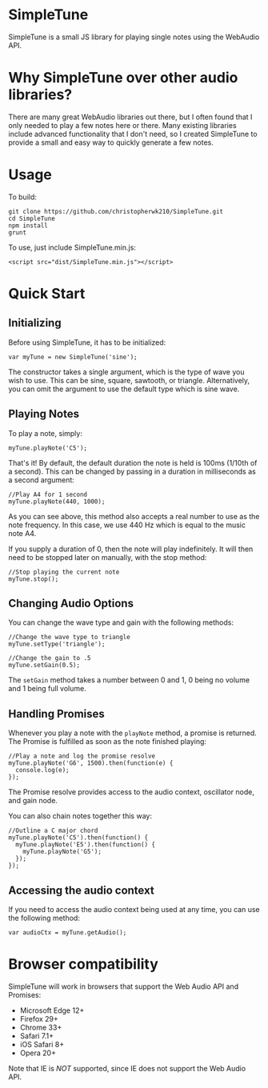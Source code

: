 # SimpleTune
SimpleTune is a small JS library for playing single notes using the WebAudio API.

# Why SimpleTune over other audio libraries?
There are many great WebAudio libraries out there, but I often found that I only needed to play a few notes here or there. Many existing libraries include advanced functionality that I don't need, so I created SimpleTune to provide a small and easy way to quickly generate a few notes.

# Usage
To build:

    git clone https://github.com/christopherwk210/SimpleTune.git
    cd SimpleTune
    npm install
    grunt

To use, just include SimpleTune.min.js:

    <script src="dist/SimpleTune.min.js"></script>

# Quick Start

## Initializing

Before using SimpleTune, it has to be initialized:

    var myTune = new SimpleTune('sine');

The constructor takes a single argument, which is the type of wave you wish to use. This can be sine, square, sawtooth, or triangle. Alternatively, you can omit the argument to use the default type which is sine wave.

## Playing Notes

To play a note, simply:

    myTune.playNote('C5');

That's it! By default, the default duration the note is held is 100ms (1/10th of a second). This can be changed by passing in a duration in milliseconds as a second argument:

    //Play A4 for 1 second
    myTune.playNote(440, 1000);

As you can see above, this method also accepts a real number to use as the note frequency. In this case, we use 440 Hz which is equal to the music note A4.

If you supply a duration of 0, then the note will play indefinitely. It will then need to be stopped later on manually, with the stop method:

    //Stop playing the current note
    myTune.stop();

## Changing Audio Options

You can change the wave type and gain with the following methods:

    //Change the wave type to triangle
    myTune.setType('triangle');

    //Change the gain to .5
    myTune.setGain(0.5);

The `setGain` method takes a number between 0 and 1, 0 being no volume and 1 being full volume.

## Handling Promises
Whenever you play a note with the `playNote` method, a promise is returned. The Promise is fulfilled as soon as the note finished playing:

    //Play a note and log the promise resolve
    myTune.playNote('G6', 1500).then(function(e) {
      console.log(e);
    });

The Promise resolve provides access to the audio context, oscillator node, and gain node.

You can also chain notes together this way:

    //Outline a C major chord
    myTune.playNote('C5').then(function() {
      myTune.playNote('E5').then(function() {
        myTune.playNote('G5');
      });
    });

## Accessing the audio context
If you need to access the audio context being used at any time, you can use the following method:

    var audioCtx = myTune.getAudio();

# Browser compatibility
SimpleTune will work in browsers that support the Web Audio API and Promises:

* Microsoft Edge 12+
* Firefox 29+
* Chrome 33+
* Safari 7.1+
* iOS Safari 8+
* Opera 20+

Note that IE is _NOT_ supported, since IE does not support the Web Audio API.
